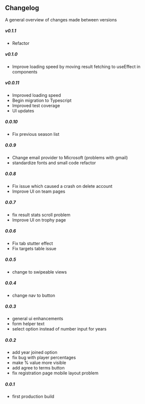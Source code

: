 ## Changelog

A general overview of changes made between versions

##### v0.1.1

- Refactor

##### v0.1.0

- Improve loading speed by moving result fetching to useEffect in components

##### v0.0.11

- Improved loading speed
- Begin migration to Typescript
- Improved test coverage
- UI updates

##### 0.0.10

- Fix previous season list

##### 0.0.9

- Change email provider to Microsoft (problems with gmail)
- standardize fonts and small code refactor

##### 0.0.8

- Fix issue which caused a crash on delete account
- Improve UI on team pages

##### 0.0.7

- fix result stats scroll problem
- Improve UI on trophy page

##### 0.0.6

- Fix tab stutter effect
- Fix targets table issue

##### 0.0.5

- change to swipeable views

##### 0.0.4

- change nav to button

##### 0.0.3

- general ui enhancements
- form helper text
- select option instead of number input for years

##### 0.0.2

- add year joined option
- fix bug with player percentages
- make % value more visible
- add agree to terms button
- fix registration page mobile layout problem

##### 0.0.1

- first production build
